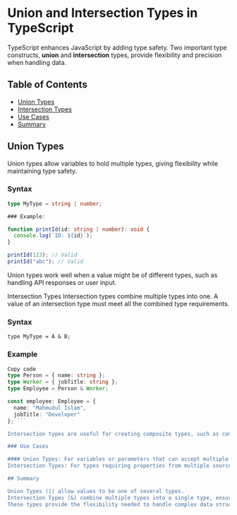 # Union and Intersection Types in TypeScript

TypeScript enhances JavaScript by adding type safety. Two important type constructs, **union** and **intersection** types, provide flexibility and precision when handling data.

## Table of Contents

- [Union Types](#union-types)
- [Intersection Types](#intersection-types)
- [Use Cases](#use-cases)
- [Summary](#summary)

## Union Types

Union types allow variables to hold multiple types, giving flexibility while maintaining type safety.

### Syntax

```typescript
type MyType = string | number;

### Example: 

function printId(id: string | number): void {
  console.log(`ID: ${id}`);
}

printId(123); // Valid
printId("abc"); // Valid
```

Union types work well when a value might be of different types, such as handling API responses or user input.

Intersection Types
Intersection types combine multiple types into one. A value of an intersection type must meet all the combined type requirements.

### Syntax

```type MyType = A & B;```


### Example
```typescript
Copy code
type Person = { name: string };
type Worker = { jobTitle: string };
type Employee = Person & Worker;

const employee: Employee = {
  name: "Mahmudul Islam",
  jobTitle: "Developer"
}; ```

Intersection types are useful for creating composite types, such as combining properties of Person and Worker into Employee.

### Use Cases

#### Union Types: For variables or parameters that can accept multiple types, e.g., string | number.
Intersection Types: For types requiring properties from multiple sources, e.g., Person & Worker.

## Summary

Union Types (|) allow values to be one of several types.
Intersection Types (&) combine multiple types into a single type, ensuring it meets all type requirements.
These types provide the flexibility needed to handle complex data structures while maintaining TypeScript's type safety.